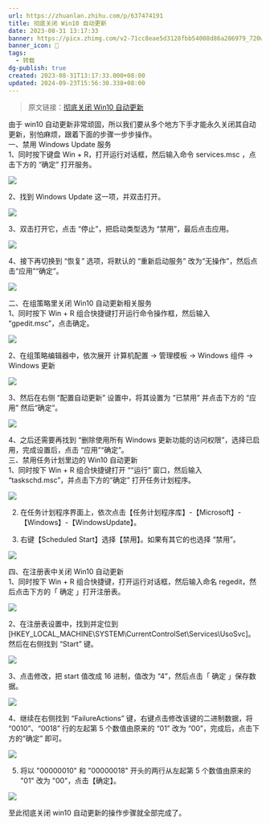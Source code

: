 ```yaml
---
url: https://zhuanlan.zhihu.com/p/637474191
title: 彻底关闭 Win10 自动更新
date: 2023-08-31 13:17:33
banner: https://picx.zhimg.com/v2-71cc8eae5d3128fbb54008d86a286979_720w.jpg?source=172ae18b
banner_icon: 🔖
tags:
  - 转载
dg-publish: true
created: 2023-08-31T13:17:33.000+08:00
updated: 2024-09-23T15:56:30.338+08:00
---
```

> 原文链接：[彻底关闭 Win10 自动更新]( https://zhuanlan.zhihu.com/p/637474191)

由于 win10 自动更新非常顽固，所以我们要从多个地方下手才能永久关闭其自动更新，别怕麻烦，跟着下面的步骤一步步操作。  
一、禁用 Windows Update 服务  
1、同时按下键盘 Win + R，打开运行对话框，然后输入命令 services.msc ，点击下方的 “确定” 打开服务。

![](../../Z-Others/assets/v2-a85f93adf48daa5e5dab851a04700b5d_r.jpg)

2、找到 Windows Update 这一项，并双击打开。

![](../../Z-Others/assets/v2-8ad04a5f7d969f3b3d93bd5b5f26425a_r.jpg)

3、双击打开它，点击 “停止”，把启动类型选为 “禁用”，最后点击应用。

![](../../Z-Others/assets/v2-2f86483584e5001159e02d3be599c6d5_r.jpg)

  
4、接下再切换到 “恢复” 选项，将默认的 “重新启动服务” 改为“无操作”，然后点击“应用”“确定”。  

![](../../Z-Others/assets/v2-2dfbc9c782d4009a0b7d5c7f9c1e9633_r.jpg)

二、在组策略里关闭 Win10 自动更新相关服务  
1、同时按下 Win + R 组合快捷键打开运行命令操作框，然后输入 “gpedit.msc”，点击确定。

![](../../Z-Others/assets/v2-b3205e106d52a305621c22525e3ae915_r.jpg)

  
2、在组策略编辑器中，依次展开 计算机配置 -> 管理模板 -> Windows 组件 -> Windows 更新  

![](../../Z-Others/assets/v2-2453490b7487ee4c535cbb87d9381b44_r.jpg)

3、然后在右侧 “配置自动更新” 设置中，将其设置为 “已禁用” 并点击下方的 “应用” 然后“确定”。

![](../../Z-Others/assets/v2-8a93e76571c6edf6133a0c4ec9a2cd36_r.jpg)

4、之后还需要再找到 “删除使用所有 Windows 更新功能的访问权限”，选择已启用，完成设置后，点击 “应用”“确定”。  
三、禁用任务计划里边的 Win10 自动更新  
1、同时按下 Win + R 组合快捷键打开 ““运行” 窗口，然后输入 “taskschd.msc”，并点击下方的“确定” 打开任务计划程序。

![](../../Z-Others/assets/v2-1e86b5585a8bdb7c24ded6dfaf8597e9_r.jpg)

  
2. 在任务计划程序界面上，依次点击【任务计划程序库】-【Microsoft】-【Windows】-【WindowsUpdate】。

3. 右键【Scheduled Start】选择【禁用】。如果有其它的也选择 “禁用”。

![](../../Z-Others/assets/v2-6403232c522bc8b7d0cc0c8e58058d78_r.jpg)

  
四、在注册表中关闭 Win10 自动更新  
1、同时按下 Win + R 组合快捷键，打开运行对话框，然后输入命名 regedit，然后点击下方的「 确定 」打开注册表。

![](../../Z-Others/assets/v2-8636a9fcddeb2bf04d6cd61803dde78f_r.jpg)

2、在注册表设置中，找到并定位到 [HKEY_LOCAL_MACHINE\SYSTEM\CurrentControlSet\Services\UsoSvc]。然后在右侧找到 “Start” 键。

![](../../Z-Others/assets/v2-7a9727473f8116b0b647380d406646b9_r.jpg)

3、点击修改，把 start 值改成 16 进制，值改为 “4”，然后点击「 确定 」保存数据。

![](../../Z-Others/assets/v2-f210e5e7a132294704aa46640c825d9f_r.jpg)

4、继续在右侧找到 “FailureActions” 键，右键点击修改该键的二进制数据，将 “0010”、“0018” 行的左起第 5 个数值由原来的 “01” 改为 “00”，完成后，点击下方的“确定” 即可。

![](../../Z-Others/assets/v2-8ba4c19717e52f7a555103f21738e8e1_r.jpg)

5. 将以 "00000010" 和 "00000018" 开头的两行从左起第 5 个数值由原来的 "01" 改为 "00"，点击【确定】。

![](../../Z-Others/assets/v2-73995f443851bd487ef0198a1a57fd10_r.jpg)

至此彻底关闭 win10 自动更新的操作步骤就全部完成了。